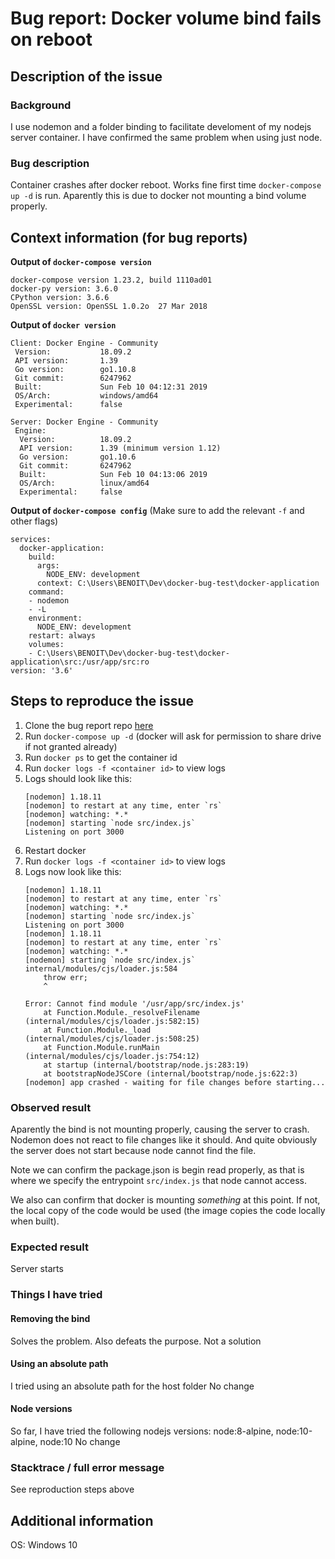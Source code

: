 # Bug report: Docker volume bind fails on reboot

## Description of the issue

### Background

I use nodemon and a folder binding to facilitate develoment of my nodejs server container.
I have confirmed the same problem when using just node.

### Bug description

Container crashes after docker reboot. Works fine first time `docker-compose up -d` is run.
Aparently this is due to docker not mounting a bind volume properly.


## Context information (for bug reports)

**Output of `docker-compose version`**
```
docker-compose version 1.23.2, build 1110ad01
docker-py version: 3.6.0
CPython version: 3.6.6
OpenSSL version: OpenSSL 1.0.2o  27 Mar 2018
```

**Output of `docker version`**
```
Client: Docker Engine - Community
 Version:           18.09.2
 API version:       1.39
 Go version:        go1.10.8
 Git commit:        6247962
 Built:             Sun Feb 10 04:12:31 2019
 OS/Arch:           windows/amd64
 Experimental:      false

Server: Docker Engine - Community
 Engine:
  Version:          18.09.2
  API version:      1.39 (minimum version 1.12)
  Go version:       go1.10.6
  Git commit:       6247962
  Built:            Sun Feb 10 04:13:06 2019
  OS/Arch:          linux/amd64
  Experimental:     false
```

**Output of `docker-compose config`**
(Make sure to add the relevant `-f` and other flags)
```
services:
  docker-application:
    build:
      args:
        NODE_ENV: development
      context: C:\Users\BENOIT\Dev\docker-bug-test\docker-application
    command:
    - nodemon
    - -L
    environment:
      NODE_ENV: development
    restart: always
    volumes:
    - C:\Users\BENOIT\Dev\docker-bug-test\docker-application\src:/usr/app/src:ro
version: '3.6'
```

## Steps to reproduce the issue

1. Clone the bug report repo [here](https://github.com/BenoitRanque/docker-bug-test)
2. Run `docker-compose up -d` (docker will ask for permission to share drive if not granted already)
3. Run `docker ps` to get the container id
4. Run `docker logs -f <container id>` to view logs
5. Logs should look like this:
   ```
   [nodemon] 1.18.11
   [nodemon] to restart at any time, enter `rs`
   [nodemon] watching: *.*
   [nodemon] starting `node src/index.js`
   Listening on port 3000
   ```
6. Restart docker
7. Run `docker logs -f <container id>` to view logs
8. Logs now look like this:
   ```
   [nodemon] 1.18.11
   [nodemon] to restart at any time, enter `rs`
   [nodemon] watching: *.*
   [nodemon] starting `node src/index.js`
   Listening on port 3000
   [nodemon] 1.18.11
   [nodemon] to restart at any time, enter `rs`
   [nodemon] watching: *.*
   [nodemon] starting `node src/index.js`
   internal/modules/cjs/loader.js:584
       throw err;
       ^

   Error: Cannot find module '/usr/app/src/index.js'
       at Function.Module._resolveFilename (internal/modules/cjs/loader.js:582:15)
       at Function.Module._load (internal/modules/cjs/loader.js:508:25)
       at Function.Module.runMain (internal/modules/cjs/loader.js:754:12)
       at startup (internal/bootstrap/node.js:283:19)
       at bootstrapNodeJSCore (internal/bootstrap/node.js:622:3)
   [nodemon] app crashed - waiting for file changes before starting...
   ```

### Observed result
   Aparently the bind is not mounting properly, causing the server to crash.
   Nodemon does not react to file changes like it should.
   And quite obviously the server does not start because node cannot find the file.

   Note we can confirm the package.json is begin read properly, as that is where we specify the entrypoint `src/index.js` that node cannot access.

   We also can confirm that docker is mounting _something_ at this point.
   If not, the local copy of the code would be used (the image copies the code locally when built).

### Expected result
   Server starts

### Things I have tried

#### Removing the bind

Solves the problem. Also defeats the purpose. Not a solution

#### Using an absolute path

I tried using an absolute path for the host folder
No change

#### Node versions

So far, I have tried the following nodejs versions: node:8-alpine, node:10-alpine, node:10
No change

### Stacktrace / full error message
   See reproduction steps above

## Additional information
   OS: Windows 10
